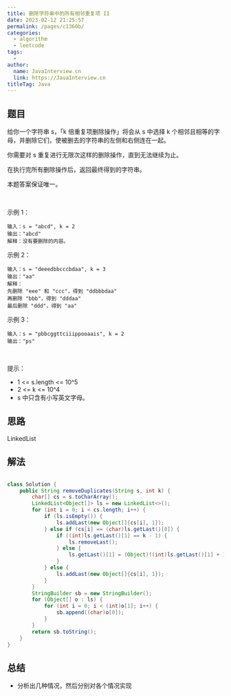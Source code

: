 ```yaml
---
title: 删除字符串中的所有相邻重复项 II
date: 2023-02-12 21:25:57
permalink: /pages/c1360b/
categories:
  - algorithm
  - leetcode
tags:
  - 
author: 
  name: JavaInterview.cn
  link: https://JavaInterview.cn
titleTag: Java
---
```



## 题目

给你一个字符串 s，「k 倍重复项删除操作」将会从 s 中选择 k 个相邻且相等的字母，并删除它们，使被删去的字符串的左侧和右侧连在一起。

你需要对 s 重复进行无限次这样的删除操作，直到无法继续为止。

在执行完所有删除操作后，返回最终得到的字符串。

本题答案保证唯一。

 

示例 1：

    输入：s = "abcd", k = 2
    输出："abcd"
    解释：没有要删除的内容。
示例 2：

    输入：s = "deeedbbcccbdaa", k = 3
    输出："aa"
    解释： 
    先删除 "eee" 和 "ccc"，得到 "ddbbbdaa"
    再删除 "bbb"，得到 "dddaa"
    最后删除 "ddd"，得到 "aa"
示例 3：

    输入：s = "pbbcggttciiippooaais", k = 2
    输出："ps"
 

提示：

- 1 <= s.length <= 10^5
- 2 <= k <= 10^4
- s 中只含有小写英文字母。



## 思路

LinkedList

## 解法
```java

class Solution {
    public String removeDuplicates(String s, int k) {
        char[] cs = s.toCharArray();
        LinkedList<Object[]> ls = new LinkedList<>();
        for (int i = 0; i < cs.length; i++) {
            if (ls.isEmpty()) {
                ls.addLast(new Object[]{cs[i], 1});
            } else if (cs[i] == (char)ls.getLast()[0]) {
                if ((int)ls.getLast()[1] == k - 1) {
                    ls.removeLast();
                } else {
                    ls.getLast()[1] = (Object)((int)ls.getLast()[1] + 1);
                }
            } else {
                ls.addLast(new Object[]{cs[i], 1});
            }
        }
        StringBuilder sb = new StringBuilder();
        for (Object[] o : ls) {
            for (int i = 0; i < (int)o[1]; i++) {
                sb.append((char)o[0]);
            }
        }
        return sb.toString();
    }
}
```

## 总结

- 分析出几种情况，然后分别对各个情况实现 
